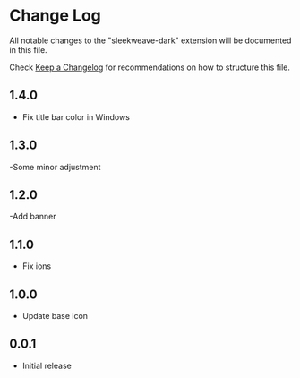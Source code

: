 # Change Log

All notable changes to the "sleekweave-dark" extension will be documented in this file.

Check [Keep a Changelog](http://keepachangelog.com/) for recommendations on how to structure this file.

## 1.4.0

- Fix title bar color in Windows

## 1.3.0

-Some minor adjustment

## 1.2.0

-Add banner

## 1.1.0

- Fix ions

## 1.0.0

- Update base icon

## 0.0.1

- Initial release
